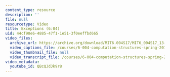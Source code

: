 ```yaml
---
content_type: resource
description: ''
file: null
resourcetype: Video
title: Exceptions (6:04)
uid: 44cf90e6-4885-47f1-1e51-3f0eeffbd665
video_files:
  archive_url: https://archive.org/download/MIT6.004S17/MIT6_004S17_13-02-05_300k.mp4
  video_captions_file: /courses/6-004-computation-structures-spring-2017/19012c705c835f908f02ea1a84437e22_QBcQJdJk9r8.vtt
  video_thumbnail_file: null
  video_transcript_file: /courses/6-004-computation-structures-spring-2017/e5dc7ee8a49e13d41cd9b5f3c89c7c23_QBcQJdJk9r8.pdf
video_metadata:
  youtube_id: QBcQJdJk9r8
---
```

